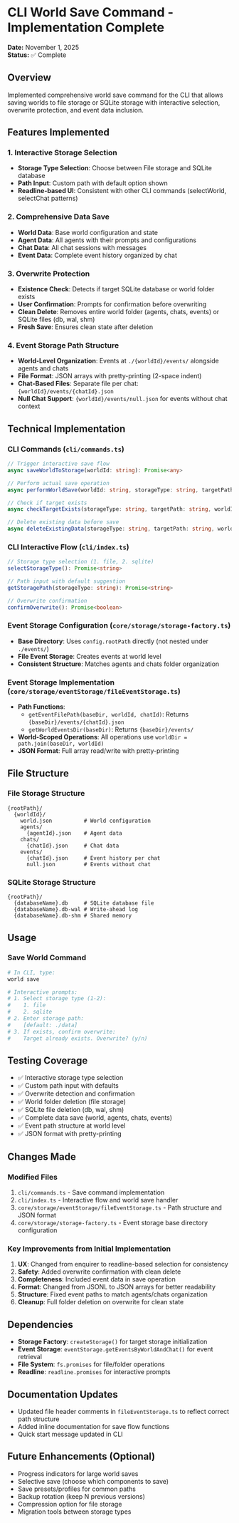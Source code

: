 # CLI World Save Command - Implementation Complete

**Date:** November 1, 2025  
**Status:** ✅ Complete

## Overview
Implemented comprehensive world save command for the CLI that allows saving worlds to file storage or SQLite storage with interactive selection, overwrite protection, and event data inclusion.

## Features Implemented

### 1. Interactive Storage Selection
- **Storage Type Selection**: Choose between File storage and SQLite database
- **Path Input**: Custom path with default option shown
- **Readline-based UI**: Consistent with other CLI commands (selectWorld, selectChat patterns)

### 2. Comprehensive Data Save
- **World Data**: Base world configuration and state
- **Agent Data**: All agents with their prompts and configurations
- **Chat Data**: All chat sessions with messages
- **Event Data**: Complete event history organized by chat

### 3. Overwrite Protection
- **Existence Check**: Detects if target SQLite database or world folder exists
- **User Confirmation**: Prompts for confirmation before overwriting
- **Clean Delete**: Removes entire world folder (agents, chats, events) or SQLite files (db, wal, shm)
- **Fresh Save**: Ensures clean state after deletion

### 4. Event Storage Path Structure
- **World-Level Organization**: Events at `./{worldId}/events/` alongside agents and chats
- **File Format**: JSON arrays with pretty-printing (2-space indent)
- **Chat-Based Files**: Separate file per chat: `{worldId}/events/{chatId}.json`
- **Null Chat Support**: `{worldId}/events/null.json` for events without chat context

## Technical Implementation

### CLI Commands (`cli/commands.ts`)
```typescript
// Trigger interactive save flow
async saveWorldToStorage(worldId: string): Promise<any>

// Perform actual save operation
async performWorldSave(worldId: string, storageType: string, targetPath: string): Promise<void>

// Check if target exists
async checkTargetExists(storageType: string, targetPath: string, worldId: string): Promise<boolean>

// Delete existing data before save
async deleteExistingData(storageType: string, targetPath: string, worldId: string): Promise<void>
```

### CLI Interactive Flow (`cli/index.ts`)
```typescript
// Storage type selection (1. file, 2. sqlite)
selectStorageType(): Promise<string>

// Path input with default suggestion
getStoragePath(storageType: string): Promise<string>

// Overwrite confirmation
confirmOverwrite(): Promise<boolean>
```

### Event Storage Configuration (`core/storage/storage-factory.ts`)
- **Base Directory**: Uses `config.rootPath` directly (not nested under `./events/`)
- **File Event Storage**: Creates events at world level
- **Consistent Structure**: Matches agents and chats folder organization

### Event Storage Implementation (`core/storage/eventStorage/fileEventStorage.ts`)
- **Path Functions**:
  - `getEventFilePath(baseDir, worldId, chatId)`: Returns `{baseDir}/events/{chatId}.json`
  - `getWorldEventsDir(baseDir)`: Returns `{baseDir}/events/`
- **World-Scoped Operations**: All operations use `worldDir = path.join(baseDir, worldId)`
- **JSON Format**: Full array read/write with pretty-printing

## File Structure

### File Storage Structure
```
{rootPath}/
  {worldId}/
    world.json          # World configuration
    agents/
      {agentId}.json    # Agent data
    chats/
      {chatId}.json     # Chat data
    events/
      {chatId}.json     # Event history per chat
      null.json         # Events without chat
```

### SQLite Storage Structure
```
{rootPath}/
  {databaseName}.db     # SQLite database file
  {databaseName}.db-wal # Write-ahead log
  {databaseName}.db-shm # Shared memory
```

## Usage

### Save World Command
```bash
# In CLI, type:
world save

# Interactive prompts:
# 1. Select storage type (1-2):
#    1. file
#    2. sqlite
# 2. Enter storage path:
#    [default: ./data]
# 3. If exists, confirm overwrite:
#    Target already exists. Overwrite? (y/n)
```

## Testing Coverage
- ✅ Interactive storage type selection
- ✅ Custom path input with defaults
- ✅ Overwrite detection and confirmation
- ✅ World folder deletion (file storage)
- ✅ SQLite file deletion (db, wal, shm)
- ✅ Complete data save (world, agents, chats, events)
- ✅ Event path structure at world level
- ✅ JSON format with pretty-printing

## Changes Made

### Modified Files
1. `cli/commands.ts` - Save command implementation
2. `cli/index.ts` - Interactive flow and world save handler
3. `core/storage/eventStorage/fileEventStorage.ts` - Path structure and JSON format
4. `core/storage/storage-factory.ts` - Event storage base directory configuration

### Key Improvements from Initial Implementation
1. **UX**: Changed from enquirer to readline-based selection for consistency
2. **Safety**: Added overwrite confirmation with clean delete
3. **Completeness**: Included event data in save operation
4. **Format**: Changed from JSONL to JSON arrays for better readability
5. **Structure**: Fixed event paths to match agents/chats organization
6. **Cleanup**: Full folder deletion on overwrite for clean state

## Dependencies
- **Storage Factory**: `createStorage()` for target storage initialization
- **Event Storage**: `eventStorage.getEventsByWorldAndChat()` for event retrieval
- **File System**: `fs.promises` for file/folder operations
- **Readline**: `readline.promises` for interactive prompts

## Documentation Updates
- Updated file header comments in `fileEventStorage.ts` to reflect correct path structure
- Added inline documentation for save flow functions
- Quick start message updated in CLI

## Future Enhancements (Optional)
- Progress indicators for large world saves
- Selective save (choose which components to save)
- Save presets/profiles for common paths
- Backup rotation (keep N previous versions)
- Compression option for file storage
- Migration tools between storage types
